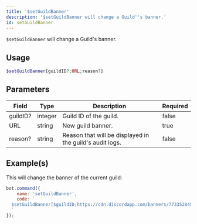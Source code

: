 ```yaml
---
title: '$setGuildBanner'
description: '$setGuildBanner will change a Guild''s banner.'
id: setGuildBanner
---
```


`$setGuildBanner` will change a Guild's banner.

## Usage

```php
$setGuildBanner[guildID?;URL;reason?]
```

## Parameters

| Field    | Type    | Description                                              | Required |
| -------- | ------- | -------------------------------------------------------- | -------- |
| guildID? | integer | Guild ID of the guild.                                   | false    |
| URL      | string  | New guild banner.                                        | true     |
| reason?  | string  | Reason that will be displayed in the guild's audit logs. | false    |

## Example(s)

This will change the banner of the current guild:

```javascript
bot.command({
    name: 'setGuildBanner',
    code: `
  $setGuildBanner[$guildID;https://cdn.discordapp.com/banners/773352845738115102/b2b27d0915a838e8b4f68b180d1901ad.webp;Example!]
  `
});
```
